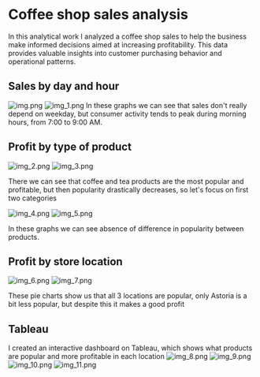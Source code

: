 # Coffee shop sales analysis 
In this analytical work I analyzed a coffee shop sales  to help the 
business make informed decisions aimed at increasing profitability. 
This  data provides valuable insights into customer purchasing behavior 
and operational patterns.

## Sales by day and hour
![img.png](img.png)
![img_1.png](img_1.png)
In these graphs we can see that sales don't really depend on weekday, 
but consumer activity tends to peak during morning hours, from 7:00 to 9:00 AM.

## Profit by type of product
![img_2.png](img_2.png)
![img_3.png](img_3.png)

There we can see that coffee and tea products are the most popular and profitable,
but then popularity drastically decreases, so let's focus on first two categories

![img_4.png](img_4.png)
![img_5.png](img_5.png)

In these graphs we can see absence of difference in popularity between products.

## Profit by store location 
![img_6.png](img_6.png)
![img_7.png](img_7.png)

These pie charts show us that all 3 locations are popular, only Astoria is a bit less popular,
but despite this it makes a good profit

## Tableau
I created an interactive dashboard on Tableau, 
which shows what products are popular and more profitable in each location
![img_8.png](img_8.png)
![img_9.png](img_9.png)
![img_10.png](img_10.png)
![img_11.png](img_11.png)